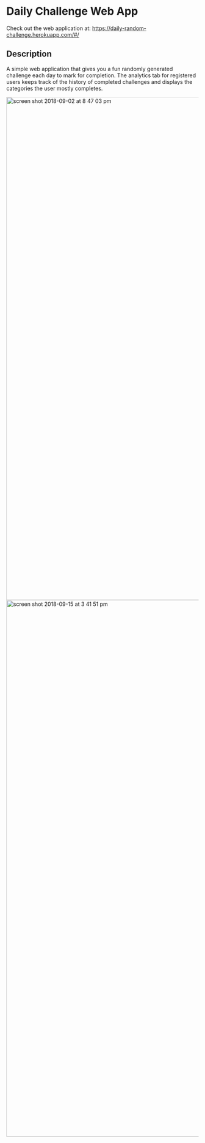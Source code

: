 # Daily Challenge Web App

Check out the web application at: 
https://daily-random-challenge.herokuapp.com/#/

## Description
A simple web application that gives you a fun randomly generated challenge each day to mark for completion. 
The analytics tab for registered users keeps track of the history of completed challenges and displays the categories the user mostly completes.

<img width="1314" alt="screen shot 2018-09-02 at 8 47 03 pm" src="https://user-images.githubusercontent.com/15270809/44966808-43f13500-aef2-11e8-9e1e-80856c1c8246.png">

<img width="1402" alt="screen shot 2018-09-15 at 3 41 51 pm" src="https://user-images.githubusercontent.com/15270809/45591134-0501ad00-b8fe-11e8-810b-050e54573153.png">
